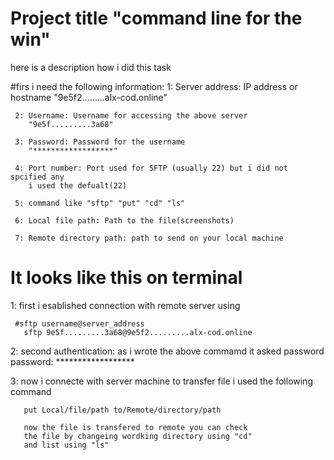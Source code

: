# Project title "command line for the win"
here is a description how i did this task

#firs i need the following information:
     1: Server address: IP address or hostname
         "9e5f2.........alx-cod.online"

     2: Username: Username for accessing the above server
        "9e5f.........3a68"

     3: Password: Password for the username
        "******************"

     4: Port number: Port used for SFTP (usually 22) but i did not spcified any 
        i used the defualt(22)

     5: command like "sftp" "put" "cd" "ls"

     6: Local file path: Path to the file(screenshots)

     7: Remote directory path: path to send on your local machine


# It looks like this on terminal
 1: first i esablished connection with remote server using
   
     #sftp username@server_address
       sftp 9e5f.........3a68@9e5f2.........alx-cod.online

 2: second authentication: as i wrote the above commamd it asked password
       password: ******************

 3: now i connecte with server machine
    to transfer file i used the following command

       put Local/file/path to/Remote/directory/path

       now the file is transfered to remote you can check 
       the file by changeing wordking directory using "cd"
       and list using "ls" 
